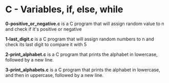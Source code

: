 <h1>C - Variables, if, else, while</h1>
<p><b>0-positive_or_negative.c</b> is a C program that will assign random value to n and check if it's positive or negative</p>
<p><b>1-last_digit.c</b> is a C program that will assign random numbers to n and check its last digit to compare it with 5</p>
<p><b>2-print_alphabet.c</b> is a C program that prints the alphabet in lowercase, followed by a new line.</p>
<p><b>3-print_alphabets.c</b> is a C program that prints the alphabet in lowercase, and then in uppercase, followed by a new line.</p>
<p><b></b></p>
<p><b></b></p>
<p><b></b></p>
<p><b></b></p>
<p><b></b></p>
<p><b></b></p>
<p><b></b></p>
<p><b></b></p>
<p><b></b></p>
<p><b></b></p>
